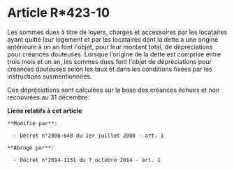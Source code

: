 # Article R*423-10

Les sommes dues à titre de loyers, charges et accessoires par les locataires ayant quitté leur logement et par les locataires
dont la dette a une origine antérieure à un an font l'objet, pour leur montant total, de dépréciations pour créances
douteuses. Lorsque l'origine de la dette est comprise entre trois mois et un an, les sommes dues font l'objet de
dépréciations pour créances douteuses selon les taux et dans les conditions fixées par les instructions susmentionnées. 

Ces dépréciations sont calculées sur la base des créances échues et non recouvrées au 31 décembre.

**Liens relatifs à cet article**

	**Modifié par**:

	  - Décret n°2008-648 du 1er juillet 2008 - art. 1

	**Abrogé par**:

	  - Décret n°2014-1151 du 7 octobre 2014 - art. 1
